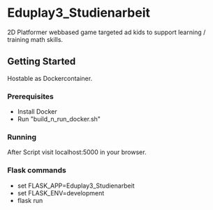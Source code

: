 # Eduplay3_Studienarbeit

2D Platformer webbased game targeted ad kids to support learning / training math skills.

## Getting Started

Hostable as Dockercontainer.

### Prerequisites

- Install Docker
- Run "build_n_run_docker.sh"

### Running

After Script visit localhost:5000 in your browser.

### Flask commands
- set FLASK_APP=Eduplay3_Studienarbeit 
- set FLASK_ENV=development
- flask run